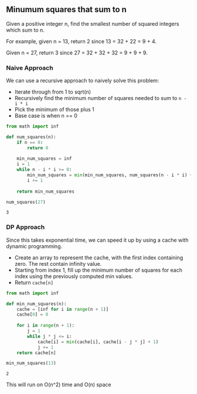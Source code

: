 ## Minumum squares that sum to n

Given a positive integer n, find the smallest number of squared integers which sum to n.

For example, given n = 13, return 2 since 13 = 32 + 22 = 9 + 4.

Given n = 27, return 3 since 27 = 32 + 32 + 32 = 9 + 9 + 9.

### Naive Approach
We can use a recursive approach to naively solve this problem:
- Iterate through from 1 to sqrt(n)
- Recursively find the minimum number of squares needed to sum to `n - i * i`
- Pick the minimum of those plus 1
- Base case is when n == 0


```python
from math import inf

def num_squares(n):
    if n == 0:
        return 0
    
    min_num_squares = inf
    i = 1
    while n - i * i >= 0:
        min_num_squares = min(min_num_squares, num_squares(n - i * i) + 1)
        i += 1
        
    return min_num_squares
```


```python
num_squares(27)
```




    3



### DP Approach
Since this takes exponential time, we can speed it up by using a cache with dynamic programming.
- Create an array to represent the cache, with the first index containing zero. The rest contain infinity value.
- Starting from index 1, fill up the minimum number of squares for each index using the previously computed min values.
- Return `cache[n]`


```python
from math import inf

def min_num_squares(n):
    cache = [inf for i in range(n + 1)]
    cache[0] = 0
    
    for i in range(n + 1):
        j = 1
        while j * j <= i:
            cache[i] = min(cache[i], cache[i - j * j] + 1)
            j += 1
    return cache[n]
```


```python
min_num_squares(13)
```




    2



This will run on O(n^2) time and O(n) space


```python

```
